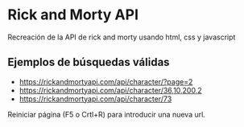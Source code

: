 # Rick and Morty API

Recreación de la API de rick and morty usando html, css y javascript

## Ejemplos de búsquedas válidas

- https://rickandmortyapi.com/api/character/?page=2
- https://rickandmortyapi.com/api/character/36,10,200,2
- https://rickandmortyapi.com/api/character/73

Reiniciar página (F5 o Crtl+R) para introducir una nueva url.
